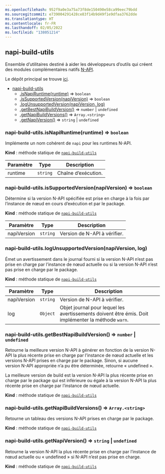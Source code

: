 ```yaml
---
ms.openlocfilehash: 952f9a0e3a75a73f8de150490e58ca99eec79bdd
ms.sourcegitcommit: e739004291428ce83f14b9d49f1e9dfaa3762dde
ms.translationtype: HT
ms.contentlocale: fr-FR
ms.lasthandoff: 02/05/2022
ms.locfileid: "138051214"
---
```

<a name="module_napi-build-utils"></a>

## <a name="napi-build-utils"></a>napi-build-utils
Ensemble d’utilitaires destiné à aider les développeurs d’outils qui créent des modules complémentaires natifs [N-API](https://nodejs.org/api/n-api.html#n_api_n_api).

Le dépôt principal se trouve [ici](https://github.com/inspiredware/napi-build-utils#napi-build-utils).


* [napi-build-utils](#module_napi-build-utils)
    * [.isNapiRuntime(runtime)](#module_napi-build-utils.isNapiRuntime) ⇒ <code>boolean</code>
    * [.isSupportedVersion(napiVersion)](#module_napi-build-utils.isSupportedVersion) ⇒ <code>boolean</code>
    * [.logUnsupportedVersion(napiVersion, log)](#module_napi-build-utils.logUnsupportedVersion)
    * [.getBestNapiBuildVersion()](#module_napi-build-utils.getBestNapiBuildVersion) ⇒ <code>number</code> \| <code>undefined</code>
    * [.getNapiBuildVersions()](#module_napi-build-utils.getNapiBuildVersions) ⇒ <code>Array.&lt;string&gt;</code>
    * [.getNapiVersion()](#module_napi-build-utils.getNapiVersion) ⇒ <code>string</code> \| <code>undefined</code>

<a name="module_napi-build-utils.isNapiRuntime"></a>

### <a name="napi-build-utilsisnapiruntimeruntime--codebooleancode"></a>napi-build-utils.isNapiRuntime(runtime) ⇒ <code>boolean</code>
Implémente un nom cohérent de `napi` pour les runtimes N-API.

**Kind** : méthode statique de [<code>napi-build-utils</code>](#module_napi-build-utils)  

| Paramètre | Type | Description |
| --- | --- | --- |
| runtime | <code>string</code> | Chaîne d’exécution. |

<a name="module_napi-build-utils.isSupportedVersion"></a>

### <a name="napi-build-utilsissupportedversionnapiversion--codebooleancode"></a>napi-build-utils.isSupportedVersion(napiVersion) ⇒ <code>boolean</code>
Détermine si la version N-API spécifiée est prise en charge à la fois par l’instance de nœud en cours d’exécution et par le package.

**Kind** : méthode statique de [<code>napi-build-utils</code>](#module_napi-build-utils)  

| Paramètre | Type | Description |
| --- | --- | --- |
| napiVersion | <code>string</code> | Version de N-API à vérifier. |

<a name="module_napi-build-utils.logUnsupportedVersion"></a>

### <a name="napi-build-utilslogunsupportedversionnapiversion-log"></a>napi-build-utils.logUnsupportedVersion(napiVersion, log)
Émet un avertissement dans le journal fourni si la version N-API n’est pas prise en charge par l’instance de nœud actuelle ou si la version N-API n’est pas prise en charge par le package.

**Kind** : méthode statique de [<code>napi-build-utils</code>](#module_napi-build-utils)  

| Paramètre | Type | Description |
| --- | --- | --- |
| napiVersion | <code>string</code> | Version de N-API à vérifier. |
| log | <code>Object</code> | Objet journal pour lequel les avertissements doivent être émis. Doit implémenter la méthode `warn`. |

<a name="module_napi-build-utils.getBestNapiBuildVersion"></a>

### <a name="napi-build-utilsgetbestnapibuildversion--codenumbercode--codeundefinedcode"></a>napi-build-utils.getBestNapiBuildVersion() ⇒ <code>number</code> \| <code>undefined</code>
Retourne la meilleure version N-API à générer en fonction de la version N-API la plus récente prise en charge par l’instance de nœud actuelle et les versions N-API prises en charge par le package. Sinon, si aucune version N-API appropriée n’a pu être déterminée, retourne « undefined ».

La meilleure version de build est la version N-API la plus récente prise en charge par le package qui est inférieure ou égale à la version N-API la plus récente prise en charge par l’instance de nœud actuelle.

**Kind** : méthode statique de [<code>napi-build-utils</code>](#module_napi-build-utils)  
<a name="module_napi-build-utils.getNapiBuildVersions"></a>

### <a name="napi-build-utilsgetnapibuildversions--codearrayltstringgtcode"></a>napi-build-utils.getNapiBuildVersions() ⇒ <code>Array.&lt;string&gt;</code>
Retourne un tableau des versions N-API prises en charge par le package.

**Kind** : méthode statique de [<code>napi-build-utils</code>](#module_napi-build-utils)  
<a name="module_napi-build-utils.getNapiVersion"></a>

### <a name="napi-build-utilsgetnapiversion--codestringcode--codeundefinedcode"></a>napi-build-utils.getNapiVersion() ⇒ <code>string</code> \| <code>undefined</code>
Retourne la version N-API la plus récente prise en charge par l’instance de nœud actuelle ou « undefined » si N-API n’est pas prise en charge.

**Kind** : méthode statique de [<code>napi-build-utils</code>](#module_napi-build-utils)  
